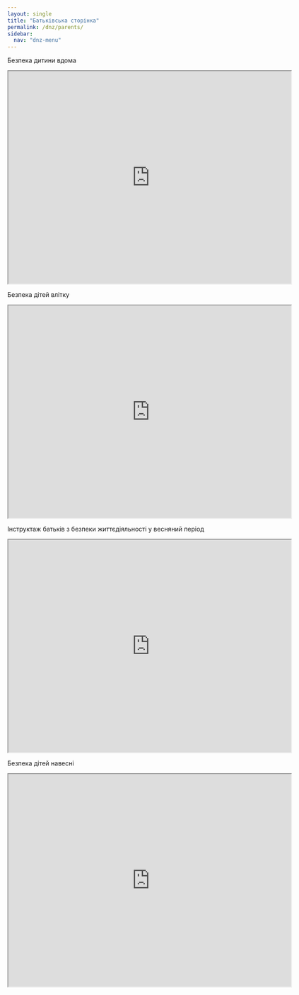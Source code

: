 ```yaml
---
layout: single
title: "Батьківська сторінка"
permalink: /dnz/parents/
sidebar:
  nav: "dnz-menu"
---
```

Безпека дитини вдома
<iframe src="https://drive.google.com/file/d/16b9WPqlbxHi7blESz7fWuIOutpE9UWOS/preview" width="640" height="480"></iframe>


Безпека дітей влітку
<iframe src="https://drive.google.com/file/d/1RvBRVbZLS2mk2pRkag_Q6XfbtBm0tLr5/preview" width="640" height="480"></iframe>


Інструктаж батьків з безпеки життєдіяльності у весняний період
<iframe src="https://drive.google.com/file/d/1pMmKgtqH2viOoszU2uDqjFD41zEUxVvT/preview" width="640" height="480"></iframe>


Безпека дітей навесні
<iframe src="https://drive.google.com/file/d/1yM-5S3Zilq3AlN2qlEgydZUeIIUjKbNY/preview" width="640" height="480"></iframe>
